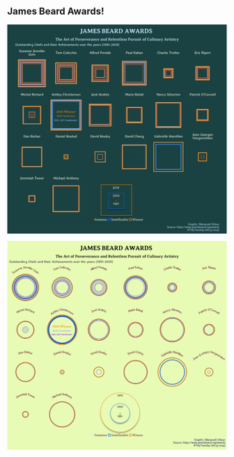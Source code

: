 ## James Beard Awards!
![Chef_rects_edited](https://github.com/manassehoduor/TidyTuesday/blob/main/2024/wk_53/Chef_rects_edited.png)

![Chef_rings_edited](https://github.com/manassehoduor/TidyTuesday/blob/main/2024/wk_53/Chef_rings_edited.png)
